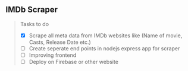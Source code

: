 ## IMDb Scraper

> Tasks to do
> - [x] Scrape all meta data from IMDb websites like (Name of movie, Casts, Release Date etc.)
> - [ ] Create seperate end points in nodejs express app for scraper
> - [ ] Improving frontend
> - [ ] Deploy on Firebase or other website 
